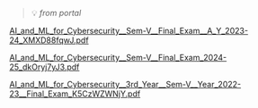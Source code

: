 
> 💡 _from portal_


[AI_and_ML_for_Cybersecurity__Sem-V__Final_Exam__A_Y_2023-24_XMXD88fqwJ.pdf](https://prod-files-secure.s3.us-west-2.amazonaws.com/cb8bfd8d-d68b-81fa-ac15-000328a0aab4/2283638b-9738-4a08-b64b-1d39be9f4a09/AI_and_ML_for_Cybersecurity__Sem-V__Final_Exam__A_Y_2023-24_XMXD88fqwJ.pdf?X-Amz-Algorithm=AWS4-HMAC-SHA256&X-Amz-Content-Sha256=UNSIGNED-PAYLOAD&X-Amz-Credential=ASIAZI2LB466SASZHTYA%2F20250815%2Fus-west-2%2Fs3%2Faws4_request&X-Amz-Date=20250815T064756Z&X-Amz-Expires=3600&X-Amz-Security-Token=IQoJb3JpZ2luX2VjEA8aCXVzLXdlc3QtMiJGMEQCIAOj5Vwe%2BM5jPv%2Fr2qmxtOXEGFvQrq3zruXG3GPAzNUTAiB6kuGX8Z%2B7DfFslsND0LGXLGzJBn7qe93EwHqt8AmLHyr%2FAwhXEAAaDDYzNzQyMzE4MzgwNSIMWsxFMx8SVeB8Wl%2BpKtwDbNzAVeZfVqPZSjzs0CleXNqPLDACT3dnMj5aYI453g2PKS6Hpa5nJEHgeateK56MK5KhLDsS%2F%2FRLVDLZ%2FrBGlPux5G%2BuqbqQnjOX3a4WkhXJ%2FGZHbZmrGGbcm0oDhGyBWujGxE2kwUxOJ6fLkjCLn5XD7zewG9yDQKDC20U4%2B3k%2Fwn8fefiCTKAI4%2BE%2FXLgaGbmBZ1uER2rTEhzRoEMJs%2BaDK73jHH4yjja9VtUHUMvPpjZcajlQFbY6csAh0R%2B%2FQOVTo%2FhH8vzDIUor206KtLr1FAefvxSUhNgwPBJhjWKHtO2VfmGEtJpmc0bZP7VImjHWk5zrmlffV2Z1vFshXoKawaXAxBYa4JSML2bT7e0twOrW4MFT%2F6w6Y6Ze9M0FxwJfq3EibfwBQl0hCUottyBtD0eCy1LRuYfNn1pYllVLXEm49fodvNO37SfkIjZnKREtYxQSqYZkZLcbKE%2B6WDYcVfcYoiqGlatkorXopxyS6QjBvBO7nBPOl5MZ%2F7fi3057HEOCYRgg8D4W4zLJDpMwmmpZL6CAQMl%2B9WpQqxgVEbHTBP9KRl7yPwdnKNn87xqZaJXeEmg58Scb1pHWe6Jvi8MFkHsppkb%2BIqscti%2FgEoZRSPDFe8xZWWow3qL7xAY6pgGFGdc8JhTByq7%2FkEjL%2FnBMnr2nIrIJvP%2F3JN6ApBakOE0Gwgw5FVPZHlx9JeQ6XpoP5lIAejm7yc8mIXZyiHSYFa%2BsfSy%2Bbwr6cgWOAaUt8SFUT23GCknx0Jg2nV9E2R%2Bx%2B3pw162xDkfd8lIEeWjRug6BhrD4A7Qs84shtKWGOLvk3DuP6x00jaK3VWj%2FZXTyrok1GQLAcL%2BsBXV8vxDQG0yvyhnv&X-Amz-Signature=b614ba9c727be18f10315f44df9f577ebf02cbf855700ee8bdcdb27de285d5c9&X-Amz-SignedHeaders=host&x-amz-checksum-mode=ENABLED&x-id=GetObject)


[AI_and_ML_for_Cybersecurity__Sem-V__Final_Exam_2024-25_dkOryj7yJ3.pdf](https://prod-files-secure.s3.us-west-2.amazonaws.com/cb8bfd8d-d68b-81fa-ac15-000328a0aab4/74727d48-9e3b-475f-a1c4-9c8033614e1a/AI_and_ML_for_Cybersecurity__Sem-V__Final_Exam_2024-25_dkOryj7yJ3.pdf?X-Amz-Algorithm=AWS4-HMAC-SHA256&X-Amz-Content-Sha256=UNSIGNED-PAYLOAD&X-Amz-Credential=ASIAZI2LB466SASZHTYA%2F20250815%2Fus-west-2%2Fs3%2Faws4_request&X-Amz-Date=20250815T064756Z&X-Amz-Expires=3600&X-Amz-Security-Token=IQoJb3JpZ2luX2VjEA8aCXVzLXdlc3QtMiJGMEQCIAOj5Vwe%2BM5jPv%2Fr2qmxtOXEGFvQrq3zruXG3GPAzNUTAiB6kuGX8Z%2B7DfFslsND0LGXLGzJBn7qe93EwHqt8AmLHyr%2FAwhXEAAaDDYzNzQyMzE4MzgwNSIMWsxFMx8SVeB8Wl%2BpKtwDbNzAVeZfVqPZSjzs0CleXNqPLDACT3dnMj5aYI453g2PKS6Hpa5nJEHgeateK56MK5KhLDsS%2F%2FRLVDLZ%2FrBGlPux5G%2BuqbqQnjOX3a4WkhXJ%2FGZHbZmrGGbcm0oDhGyBWujGxE2kwUxOJ6fLkjCLn5XD7zewG9yDQKDC20U4%2B3k%2Fwn8fefiCTKAI4%2BE%2FXLgaGbmBZ1uER2rTEhzRoEMJs%2BaDK73jHH4yjja9VtUHUMvPpjZcajlQFbY6csAh0R%2B%2FQOVTo%2FhH8vzDIUor206KtLr1FAefvxSUhNgwPBJhjWKHtO2VfmGEtJpmc0bZP7VImjHWk5zrmlffV2Z1vFshXoKawaXAxBYa4JSML2bT7e0twOrW4MFT%2F6w6Y6Ze9M0FxwJfq3EibfwBQl0hCUottyBtD0eCy1LRuYfNn1pYllVLXEm49fodvNO37SfkIjZnKREtYxQSqYZkZLcbKE%2B6WDYcVfcYoiqGlatkorXopxyS6QjBvBO7nBPOl5MZ%2F7fi3057HEOCYRgg8D4W4zLJDpMwmmpZL6CAQMl%2B9WpQqxgVEbHTBP9KRl7yPwdnKNn87xqZaJXeEmg58Scb1pHWe6Jvi8MFkHsppkb%2BIqscti%2FgEoZRSPDFe8xZWWow3qL7xAY6pgGFGdc8JhTByq7%2FkEjL%2FnBMnr2nIrIJvP%2F3JN6ApBakOE0Gwgw5FVPZHlx9JeQ6XpoP5lIAejm7yc8mIXZyiHSYFa%2BsfSy%2Bbwr6cgWOAaUt8SFUT23GCknx0Jg2nV9E2R%2Bx%2B3pw162xDkfd8lIEeWjRug6BhrD4A7Qs84shtKWGOLvk3DuP6x00jaK3VWj%2FZXTyrok1GQLAcL%2BsBXV8vxDQG0yvyhnv&X-Amz-Signature=95fc083d16b97c489d615366b593970e02354ca94f5ea7b35ebf8ab2932aa91e&X-Amz-SignedHeaders=host&x-amz-checksum-mode=ENABLED&x-id=GetObject)


[AI_and_ML_for_Cybersecurity__3rd_Year__Sem-V__Year_2022-23__Final_Exam_K5CzWZWNjY.pdf](https://prod-files-secure.s3.us-west-2.amazonaws.com/cb8bfd8d-d68b-81fa-ac15-000328a0aab4/c26d12a3-3829-46c0-99de-17a6d9d90d46/AI_and_ML_for_Cybersecurity__3rd_Year__Sem-V__Year_2022-23__Final_Exam_K5CzWZWNjY.pdf?X-Amz-Algorithm=AWS4-HMAC-SHA256&X-Amz-Content-Sha256=UNSIGNED-PAYLOAD&X-Amz-Credential=ASIAZI2LB466SASZHTYA%2F20250815%2Fus-west-2%2Fs3%2Faws4_request&X-Amz-Date=20250815T064756Z&X-Amz-Expires=3600&X-Amz-Security-Token=IQoJb3JpZ2luX2VjEA8aCXVzLXdlc3QtMiJGMEQCIAOj5Vwe%2BM5jPv%2Fr2qmxtOXEGFvQrq3zruXG3GPAzNUTAiB6kuGX8Z%2B7DfFslsND0LGXLGzJBn7qe93EwHqt8AmLHyr%2FAwhXEAAaDDYzNzQyMzE4MzgwNSIMWsxFMx8SVeB8Wl%2BpKtwDbNzAVeZfVqPZSjzs0CleXNqPLDACT3dnMj5aYI453g2PKS6Hpa5nJEHgeateK56MK5KhLDsS%2F%2FRLVDLZ%2FrBGlPux5G%2BuqbqQnjOX3a4WkhXJ%2FGZHbZmrGGbcm0oDhGyBWujGxE2kwUxOJ6fLkjCLn5XD7zewG9yDQKDC20U4%2B3k%2Fwn8fefiCTKAI4%2BE%2FXLgaGbmBZ1uER2rTEhzRoEMJs%2BaDK73jHH4yjja9VtUHUMvPpjZcajlQFbY6csAh0R%2B%2FQOVTo%2FhH8vzDIUor206KtLr1FAefvxSUhNgwPBJhjWKHtO2VfmGEtJpmc0bZP7VImjHWk5zrmlffV2Z1vFshXoKawaXAxBYa4JSML2bT7e0twOrW4MFT%2F6w6Y6Ze9M0FxwJfq3EibfwBQl0hCUottyBtD0eCy1LRuYfNn1pYllVLXEm49fodvNO37SfkIjZnKREtYxQSqYZkZLcbKE%2B6WDYcVfcYoiqGlatkorXopxyS6QjBvBO7nBPOl5MZ%2F7fi3057HEOCYRgg8D4W4zLJDpMwmmpZL6CAQMl%2B9WpQqxgVEbHTBP9KRl7yPwdnKNn87xqZaJXeEmg58Scb1pHWe6Jvi8MFkHsppkb%2BIqscti%2FgEoZRSPDFe8xZWWow3qL7xAY6pgGFGdc8JhTByq7%2FkEjL%2FnBMnr2nIrIJvP%2F3JN6ApBakOE0Gwgw5FVPZHlx9JeQ6XpoP5lIAejm7yc8mIXZyiHSYFa%2BsfSy%2Bbwr6cgWOAaUt8SFUT23GCknx0Jg2nV9E2R%2Bx%2B3pw162xDkfd8lIEeWjRug6BhrD4A7Qs84shtKWGOLvk3DuP6x00jaK3VWj%2FZXTyrok1GQLAcL%2BsBXV8vxDQG0yvyhnv&X-Amz-Signature=b226115ed322826082b1b3a25218b8bcdc882162a026064e7cc03f002c3bed6f&X-Amz-SignedHeaders=host&x-amz-checksum-mode=ENABLED&x-id=GetObject)


